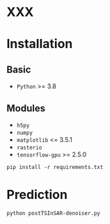 # XXX

# Installation
## Basic
- `Python` >= 3.8
## Modules

- `h5py`
- `numpy`
- `matplotlib` <= 3.5.1
- `rasterio`
- `tensorflow-gpu` >= 2.5.0

```shell
pip install -r requirements.txt
```


# Prediction
```shell
python postTSInSAR-denoiser.py
```
